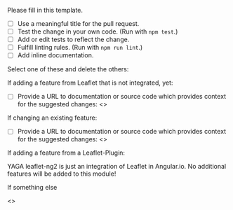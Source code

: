 Please fill in this template.

- [ ] Use a meaningful title for the pull request.
- [ ] Test the change in your own code. (Run with `npm test`.)
- [ ] Add or edit tests to reflect the change.
- [ ] Fulfill linting rules. (Run with `npm run lint`.)
- [ ] Add inline documentation.

Select one of these and delete the others:

If adding a feature from Leaflet that is not integrated, yet:
- [ ] Provide a URL to documentation or source code which provides context for the suggested changes: <<url here>>

If changing an existing feature:
- [ ] Provide a URL to documentation or source code which provides context for the suggested changes: <<url here>>

If adding a feature from a Leaflet-Plugin:

YAGA leaflet-ng2 is just an integration of Leaflet in Angular.io. No additional features will be added to this module!

If something else

<<Please describe your change>>
